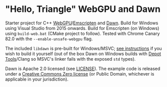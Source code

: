 # "Hello, Triangle" WebGPU and Dawn

Starter project for C++ [WebGPU](//gpuweb.github.io/gpuweb/)/[Emscripten](//emscripten.org) and [Dawn](//dawn.googlesource.com/dawn). Build for Windows using Visual Studio from 2015 onwards. Build for Emscripten (on Windows) using `build-web.bat` (CMake project to follow). Tested with Chrome Canary 82.0 with the `--enable-unsafe-webgpu` flag.

The included `libdawn` is pre-built for Windows/MSVC; [see instructions](lib/README.md) if you wish to build it yourself (out of the box Dawn on Windows builds with [Depot Tools](https://commondatastorage.googleapis.com/chrome-infra-docs/flat/depot_tools/docs/html/depot_tools.html)/Clang so MSVC's linker fails with the exposed `std` types).

Dawn is Apache 2.0 licensed (see [LICENSE](lib/dawn/LICENSE)). The example code is released under a [Creative Commons Zero license](//creativecommons.org/publicdomain/zero/1.0/) (or Public Domain, whichever is applicable in your jurisdiction).
